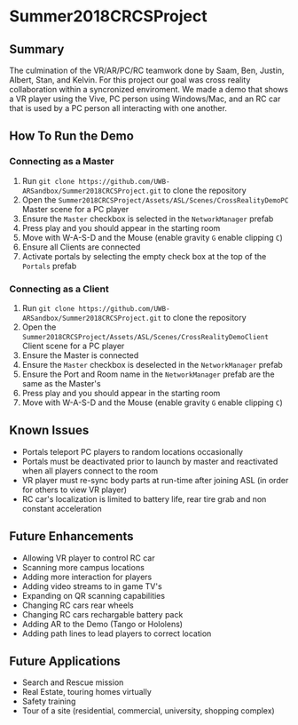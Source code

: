 # Summer2018CRCSProject
## Summary
The culmination of the VR/AR/PC/RC teamwork done by Saam, Ben, Justin, Albert, Stan, and Kelvin. For this project our goal was cross reality collaboration within a syncronized enviroment. We made a demo that shows a VR player using the Vive, PC person using Windows/Mac, and an RC car that is used by a PC person all interacting with one another.  
## How To Run the Demo
### Connecting as a Master
1. Run `git clone https://github.com/UWB-ARSandbox/Summer2018CRCSProject.git` to clone the repository
2. Open the `Summer2018CRCSProject/Assets/ASL/Scenes/CrossRealityDemoPC` Master scene for a PC player
3. Ensure the `Master` checkbox is selected in the `NetworkManager` prefab 
4. Press play and you should appear in the starting room
5. Move with W-A-S-D and the Mouse (enable gravity `G` enable clipping `C`)
6. Ensure all Clients are connected
7. Activate portals by selecting the empty check box at the top of the `Portals` prefab
### Connecting as a Client
1. Run `git clone https://github.com/UWB-ARSandbox/Summer2018CRCSProject.git` to clone the repository
2. Open the `Summer2018CRCSProject/Assets/ASL/Scenes/CrossRealityDemoClient` Client scene for a PC player
3. Ensure the Master is connected
4. Ensure the `Master` checkbox is deselected in the `NetworkManager` prefab
5. Ensure the Port and Room name in the `NetworkManager` prefab are the same as the Master's
6. Press play and you should appear in the starting room
7. Move with W-A-S-D and the Mouse (enable gravity `G` enable clipping `C`)
## Known Issues
- Portals teleport PC players to random locations occasionally
- Portals must be deactivated prior to launch by master and reactivated when all players connect to the room
- VR player must re-sync body parts at run-time after joining ASL (in order for others to view VR player)
- RC car's localization is limited to battery life, rear tire grab and non constant acceleration
## Future Enhancements
- Allowing VR player to control RC car
- Scanning more campus locations
- Adding more interaction for players
- Adding video streams to in game TV's
- Expanding on QR scanning capabilities
- Changing RC cars rear wheels
- Changing RC cars rechargable battery pack
- Adding AR to the Demo (Tango or Hololens)
- Adding path lines to lead players to correct location
## Future Applications
- Search and Rescue mission
- Real Estate, touring homes virtually
- Safety training
- Tour of a site (residential, commercial, university, shopping complex)
